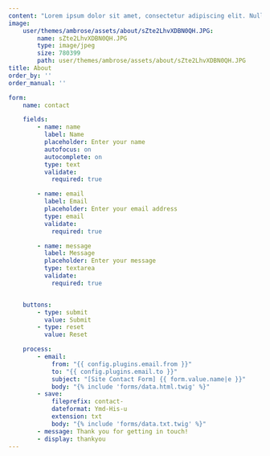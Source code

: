```yaml
---
content: "Lorem ipsum dolor sit amet, consectetur adipiscing elit. Nullam pharetra arcu sapien. Sed mattis consectetur rhoncus. Curabitur faucibus dui ac justo convallis bibendum. Aenean vitae enim odio. Donec egestas mattis leo. Quisque id lacus vitae elit mattis venenatis imperdiet eu orci. Nam facilisis porta fermentum.\r\n\r\nEtiam egestas ultrices sem, at efficitur odio semper in. Vestibulum egestas sed turpis non viverra. Donec sed libero auctor, imperdiet lectus non, dapibus sapien. Cras vel dapibus felis. Nunc ac augue ligula. Cras nec posuere dolor, a ultrices mauris. Nunc cursus tellus sed vestibulum venenatis. Nunc molestie magna metus, non porttitor nibh pellentesque vel. Sed facilisis porta dolor ut maximus. Integer massa tortor, consequat rhoncus cursus eu, vestibulum a nisl. Quisque suscipit sed odio at laoreet. Proin dapibus diam magna, eu blandit erat interdum id. Aliquam et neque id dui interdum semper. Maecenas vitae augue mi. Vestibulum pretium odio ut quam vulputate vehicula."
image:
    user/themes/ambrose/assets/about/sZte2LhvXDBN0QH.JPG:
        name: sZte2LhvXDBN0QH.JPG
        type: image/jpeg
        size: 780399
        path: user/themes/ambrose/assets/about/sZte2LhvXDBN0QH.JPG
title: About
order_by: ''
order_manual: ''

form:
    name: contact

    fields:
        - name: name
          label: Name
          placeholder: Enter your name
          autofocus: on
          autocomplete: on
          type: text
          validate:
            required: true

        - name: email
          label: Email
          placeholder: Enter your email address
          type: email
          validate:
            required: true

        - name: message
          label: Message
          placeholder: Enter your message
          type: textarea
          validate:
            required: true


    buttons:
        - type: submit
          value: Submit
        - type: reset
          value: Reset

    process:
        - email:
            from: "{{ config.plugins.email.from }}"
            to: "{{ config.plugins.email.to }}"
            subject: "[Site Contact Form] {{ form.value.name|e }}"
            body: "{% include 'forms/data.html.twig' %}"
        - save:
            fileprefix: contact-
            dateformat: Ymd-His-u
            extension: txt
            body: "{% include 'forms/data.txt.twig' %}"
        - message: Thank you for getting in touch!
        - display: thankyou
---
```


